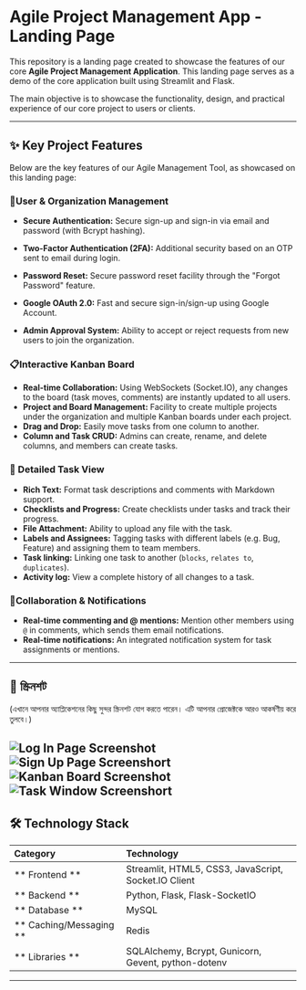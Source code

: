 # Agile Project Management App - Landing Page

This repository is a landing page created to showcase the features of our core **Agile Project Management Application**. This landing page serves as a demo of the core application built using Streamlit and Flask.

The main objective is to showcase the functionality, design, and practical experience of our core project to users or clients.


<!-- [🔗 Check out the live demo](#####################) -->

---

## ✨ Key Project Features

Below are the key features of our Agile Management Tool, as showcased on this landing page:

### 👤User & Organization Management
*   **Secure Authentication:** Secure sign-up and sign-in via email and password (with Bcrypt hashing).

*   **Two-Factor Authentication (2FA):** Additional security based on an OTP sent to email during login.
*   **Password Reset:** Secure password reset facility through the "Forgot Password" feature.
*   **Google OAuth 2.0:** Fast and secure sign-in/sign-up using Google Account.
* **Admin Approval System:** Ability to accept or reject requests from new users to join the organization.

### 📋Interactive Kanban Board
*   **Real-time Collaboration:** Using WebSockets (Socket.IO), any changes to the board (task moves, comments) are instantly updated to all users.
*   **Project and Board Management:** Facility to create multiple projects under the organization and multiple Kanban boards under each project.
*   **Drag and Drop:** Easily move tasks from one column to another.
* **Column and Task CRUD:** Admins can create, rename, and delete columns, and members can create tasks.

### 📝 Detailed Task View
* **Rich Text:** Format task descriptions and comments with Markdown support.
* **Checklists and Progress:** Create checklists under tasks and track their progress.
* **File Attachment:** Ability to upload any file with the task.
* **Labels and Assignees:** Tagging tasks with different labels (e.g. Bug, Feature) and assigning them to team members.
* **Task linking:** Linking one task to another (`blocks`, `relates to`, `duplicates`).
* **Activity log:** View a complete history of all changes to a task.

### 💬Collaboration & Notifications
* **Real-time commenting and @ mentions:** Mention other members using `@` in comments, which sends them email notifications.
* **Real-time notifications:** An integrated notification system for task assignments or mentions.

---

## 📸 স্ক্রিনশট

(এখানে আপনার অ্যাপ্লিকেশনের কিছু সুন্দর স্ক্রিনশট যোগ করতে পারেন। এটি আপনার প্রোজেক্টকে আরও আকর্ষণীয় করে তুলবে।)

![Log In Page Screenshot](screenshorts/login-page.png)
![Sign Up Page Screenshort](screenshorts/SignUp-page.png)
![Kanban Board Screenshot](screenshorts/Kanban_board)
![Task Window Screenshort](screenshorts/screenshots/task_window.png)
---

## 🛠️ Technology Stack

| Category | Technology |
| :--- | :--- |
| ** Frontend ** | Streamlit, HTML5, CSS3, JavaScript, Socket.IO Client |
| ** Backend ** | Python, Flask, Flask-SocketIO |
| ** Database ** | MySQL |
| ** Caching/Messaging **| Redis |
| ** Libraries ** | SQLAlchemy, Bcrypt, Gunicorn, Gevent, python-dotenv |

---